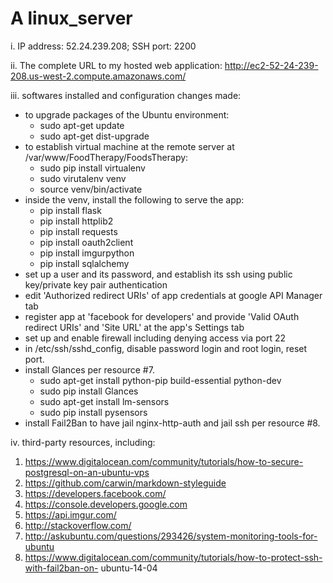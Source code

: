# A linux_server
i. IP address: 52.24.239.208; SSH port: 2200

ii. The complete URL to my hosted web application:
http://ec2-52-24-239-208.us-west-2.compute.amazonaws.com/

iii. softwares installed and configuration changes made:
  - to upgrade packages of the Ubuntu environment:
    - sudo apt-get update
    - sudo apt-get dist-upgrade
  - to establish virtual machine at the remote server at /var/www/FoodTherapy/FoodsTherapy:
    - sudo pip install virtualenv
    - sudo virutalenv venv
    - source venv/bin/activate
  - inside the venv, install the following to serve the app:
    - pip install flask
    - pip install httplib2
    - pip install requests
    - pip install oauth2client
    - pip install imgurpython
    - pip install sqlalchemy
  - set up a user and its password, and establish its ssh using public key/private key pair
    authentication
  - edit 'Authorized redirect URIs' of app credentials at google API Manager tab
  - register app at 'facebook for developers' and provide 'Valid OAuth redirect
    URIs' and 'Site URL' at the app's Settings tab
  - set up and enable firewall including denying access via port 22
  - in /etc/ssh/sshd_config, disable password login and root login, reset port.
  - install Glances per resource #7.
    - sudo apt-get install python-pip build-essential python-dev
    - sudo pip install Glances
    - sudo apt-get install lm-sensors
    - sudo pip install pysensors
  - install Fail2Ban to have jail nginx-http-auth and jail ssh per resource #8.

iv. third-party resources, including:
  1. https://www.digitalocean.com/community/tutorials/how-to-secure-postgresql-on-an-ubuntu-vps
  2. https://github.com/carwin/markdown-styleguide
  3. https://developers.facebook.com/
  4. https://console.developers.google.com
  5. https://api.imgur.com/
  6. http://stackoverflow.com/
  7. http://askubuntu.com/questions/293426/system-monitoring-tools-for-ubuntu
  8. https://www.digitalocean.com/community/tutorials/how-to-protect-ssh-with-fail2ban-on-
    ubuntu-14-04

